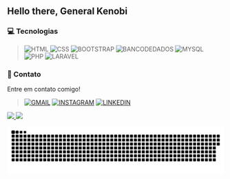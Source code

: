 ## Hello there, General Kenobi

### 💻 Tecnologias 

>![HTML](https://img.shields.io/badge/HTML5-E34F26?style=for-the-badge&logo=html5&logoColor=white)
>![CSS](https://img.shields.io/badge/CSS3-1572B6?style=for-the-badge&logo=css3&logoColor=white)
>![BOOTSTRAP](https://img.shields.io/badge/Bootstrap-563D7C?style=for-the-badge&logo=bootstrap&logoColor=white)
>![BANCODEDADOS](https://img.shields.io/badge/SQL_Banco_de_dados-07405E?style=for-the-badge&logo=sqlite&logoColor=white)
>![MYSQL](https://img.shields.io/badge/MySQL-00000F?style=for-the-badge&logo=mysql&logoColor=white)
>![PHP](https://img.shields.io/badge/PHP-777BB4?style=for-the-badge&logo=php&logoColor=white)
>![LARAVEL](https://img.shields.io/badge/Laravel-FF2D20?style=for-the-badge&logo=laravel&logoColor=white)

### 📱 Contato

Entre em contato comigo! 

>[![GMAIL](https://img.shields.io/badge/Gmail-D14836?style=for-the-badge&logo=gmail&logoColor=white)](mailto:dmarques2000@gmail.com)
>[![INSTAGRAM](https://img.shields.io/badge/Instagram-E4405F?style=for-the-badge&logo=instagram&logoColor=white)](https://www.instagram.com/no_ideia/)
>[![LINKEDIN](https://img.shields.io/badge/LinkedIn-0077B5?style=for-the-badge&logo=linkedin&logoColor=white)](https://www.linkedin.com/in/daniel-marques-951537144/)

<div> 

 <div>
   <a href="https://github.com/DanielMhl">
   <img height="180em" src="https://github-readme-stats-danielmhl.vercel.app/api?username=DanielMhl&show_icons=true&theme=tokyonight&include_all_commits=true&count_private=true"/>
   <img height="180em" src="https://github-readme-stats-danielmhl.vercel.app/api/top-langs/?username=DanielMhl&layout=compact&langs_count=11&hide=HLSL,ShaderLab&theme=tokyonight"/>

</div>
 
  ![Snake animation](https://github.com/DanielMhl/DanielMhl/blob/main/dist/github-contribution-grid-snake.svg)

</div>
